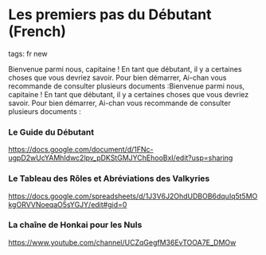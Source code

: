 # Les premiers pas du Débutant (French)
tags: fr new

Bienvenue parmi nous, capitaine ! En tant que débutant, il y a certaines choses que vous devriez savoir. Pour bien démarrer, Ai-chan vous recommande de consulter plusieurs documents :Bienvenue parmi nous, capitaine ! En tant que débutant, il y a certaines choses que vous devriez savoir. Pour bien démarrer, Ai-chan vous recommande de consulter plusieurs documents :

### Le Guide du Débutant
https://docs.google.com/document/d/1FNc-ugpD2wUcYAMhIdwc2lpv_pDKStGMJYChEhooBxI/edit?usp=sharing

### Le Tableau des Rôles et Abréviations des Valkyries
https://docs.google.com/spreadsheets/d/1J3V6J2OhdUDBOB6dquIq5t5MOkgORVVNoeqaO5sYGJY/edit#gid=0

### La chaîne de Honkai pour les Nuls
https://www.youtube.com/channel/UCZqGegfM36EvTOOA7E_DMOw